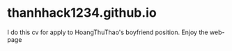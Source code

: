 # thanhhack1234.github.io
I do this cv for apply to HoangThuThao's boyfriend position. Enjoy the web-page
